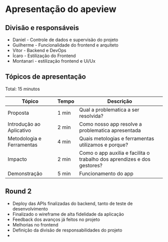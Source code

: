 # Apresentação do apeview

## Divisão e responsáveis
- Daniel - Controle de dados e supervisão do projeto
- Guilherme - Funcionalidade do frontend e arquiteto
- Vitor - Backend e DevOps
- Ícaro - Estilização do Frontend
- Montanari - estilização frontend e Ui/Ux

## Tópicos de apresentação

Total: 15 minutos

| Tópico                    | Tempo | Descrição                                                               |
| ------------------------- | ----- | ----------------------------------------------------------------------- |
| Proposta                  | 1 min | Qual a problematica a ser resolvida?                                    |
| Introdução ao Aplicativo  | 2 min | Como nosso app resolve a problematica apresentada                       |
| Metodologia e Ferramentas | 4 min | Quais metologias e ferramentas utilizamos e porque?                     |
| Impacto                   | 2 min | Como o app auxilia e facilita o trabalho dos aprendizes e dos gestores? |
| Demonstração              | 5 min | Funcionamento do app                                                    |

## Round 2

- Deploy das APIs finalizadas do backend, tanto de teste de desenvolvimento
- Finalizado o wireframe de alta fidelidade da aplicação
- Feedback dos avanços já feitos no projeto
- Melhorias no frontend
- Definição da divisão de responsabilidades do projeto
- 